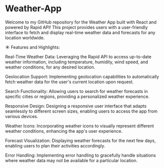 # Weather-App

Welcome to my GitHub repository for the Weather App built with React and powered by Rapid API! This project provides users with a user-friendly interface to fetch and display real-time weather data and forecasts for any location worldwide.

☀️ Features and Highlights:

Real-Time Weather Data: Leveraging the Rapid API to access up-to-date weather information, including temperature, humidity, wind speed, and weather conditions, for any desired location.

Geolocation Support: Implementing geolocation capabilities to automatically fetch weather data for the user's current location upon request.

Search Functionality: Allowing users to search for weather forecasts in specific cities or regions, providing a personalized weather experience.

Responsive Design: Designing a responsive user interface that adapts seamlessly to different screen sizes, enabling users to access the app from various devices.

Weather Icons: Incorporating weather icons to visually represent different weather conditions, enhancing the app's user experience.

Forecast Visualization: Displaying weather forecasts for the next few days, enabling users to plan their activities accordingly.

Error Handling: Implementing error handling to gracefully handle situations where weather data may not be available for a particular location.
